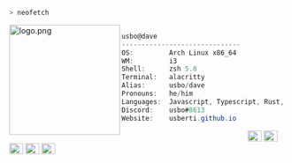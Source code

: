 ```zsh
> neofetch
```

 <img align="left" src="https://images-ext-1.discordapp.net/external/pFA_R3qHP5wJN0xbZ1mRSPMXFvE_NMmfOvULAweQNm4/%3Fsize%3D1024/https/cdn.discordapp.com/avatars/848463685374443530/d695ed3e8662145a535839f98a12a004.png?width=258&height=258" alt="logo.png" width="200" /> 

```csharp

usbo@dave
------------------------------
OS:         Arch Linux x86_64
WM:         i3
Shell:      zsh 5.8
Terminal:   alacritty
Alias:      usbo/dave
Pronouns:   he/him
Languages:  Javascript, Typescript, Rust, C, C++
Discord:    usbo#8613
Website:    usberti.github.io
```

<p align="left">
  &nbsp; &nbsp; &nbsp; &nbsp; &nbsp;&nbsp; &nbsp; &nbsp; &nbsp; &nbsp;&nbsp; &nbsp; &nbsp; &nbsp; &nbsp; &nbsp; &nbsp; &nbsp; &nbsp; &nbsp; &nbsp;&nbsp; &nbsp; &nbsp; &nbsp; &nbsp;&nbsp; &nbsp; &nbsp; &nbsp; &nbsp;

  <img alt="#474342" src="https://via.placeholder.com/15/ADBAC7/000000?text=+" width="25" height="20" />
  <img alt="#fbedf6" src="https://via.placeholder.com/15/6CB6FF/000000?text=+" width="25" height="20" />
  <img alt="#c9594d" src="https://via.placeholder.com/15/F47067/000000?text=+" width="25" height="20" />
  <img alt="#f8b9b2" src="https://via.placeholder.com/15/DCBDFB/000000?text=+" width="25" height="20" />
  <img alt="#f8b9b2" src="https://via.placeholder.com/15/57ab5a/000000?text=+" width="25" height="20" />
</p>
